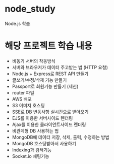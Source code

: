 # node_study

Node.js 학습

# 해당 프로젝트 학습 내용

- 비동기 서버의 작동방식 
- 서버와 브라우저가 데이터 주고받는 법 (HTTP 요청) 
- Node.js + Express로 REST API 만들기
- 글쓰기/수정/삭제 기능 만들기
- Passport로 회원기능 만들기 (세션)
- router 파일
- AWS 배포
- S3 이미지 호스팅
- SSE로 DB 변동사항 실시간으로 받아오기
- EJS를 이용한 서버사이드 렌더링
- Ajax를 이용한 클라이언트사이드 렌더링
- 비관계형 DB 사용하는 법 
- MongoDB에 데이터 저장, 삭제, 출력, 수정하는 방법
- MongoDB 호스팅받아서 사용하기 
- Indexing과 검색기능
- Socket.io 채팅기능
